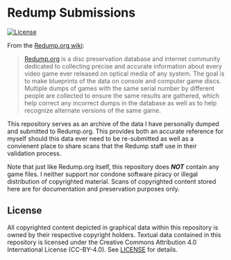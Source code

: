 # Redump Submissions
[![License](https://img.shields.io/github/license/Drakmyth/redump-submissions)](https://github.com/Drakmyth/redump-submissions/blob/master/LICENSE.md)

From the [Redump.org wiki](http://wiki.redump.org/index.php?title=Redump.org):

> [Redump.org](http://redump.org/) is a disc preservation database and internet community dedicated to collecting precise and accurate information about every video game ever released on optical media of any system. The goal is to make blueprints of the data on console and computer game discs. Multiple dumps of games with the same serial number by different people are collected to ensure the same results are gathered, which help correct any incorrect dumps in the database as well as to help recognize alternate versions of the same game.

This repository serves as an archive of the data I have personally dumped and submitted to Redump.org. This provides both an accurate reference for myself should this data ever need to be re-submitted as well as a convienent place to share scans that the Redump staff use in their validation process.

Note that just like Redump.org itself, this repository does ***NOT*** contain any game files. I neither support nor condone software piracy or illegal distribution of copyrighted material. Scans of copyrighted content stored here are for documentation and preservation purposes only. 

## License
All copyrighted content depicted in graphical data within this repository is owned by their respective copyright holders. Textual data contained in this repository is licensed under the Creative Commons Attribution 4.0 International License (CC-BY-4.0). See [LICENSE](./LICENSE.md) for details.
